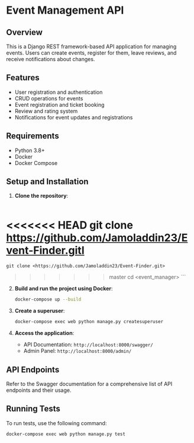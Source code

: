 # Event Management API

## Overview

This is a Django REST framework-based API application for managing events. Users can create events, register for them, leave reviews, and receive notifications about changes.

## Features

- User registration and authentication
- CRUD operations for events
- Event registration and ticket booking
- Review and rating system
- Notifications for event updates and registrations

## Requirements

- Python 3.8+
- Docker
- Docker Compose

## Setup and Installation

1. **Clone the repository**:
    ```bash
<<<<<<< HEAD
    git clone <https://github.com/Jamoladdin23/Event-Finder.gitl>
=======
    git clone <https://github.com/Jamoladdin23/Event-Finder.git>
>>>>>>> master
    cd <event_manager>
    ```

2. **Build and run the project using Docker**:
    ```bash
    docker-compose up --build
    ```

3. **Create a superuser**:
    ```bash
    docker-compose exec web python manage.py createsuperuser
    ```

4. **Access the application**:
    - API Documentation: `http://localhost:8000/swagger/`
    - Admin Panel: `http://localhost:8000/admin/`

## API Endpoints

Refer to the Swagger documentation for a comprehensive list of API endpoints and their usage.

## Running Tests

To run tests, use the following command:
```bash
docker-compose exec web python manage.py test
